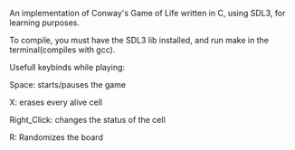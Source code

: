 An implementation of Conway's Game of Life written in C, using SDL3, for learning purposes.

To compile, you must have the SDL3 lib installed, and run make in the terminal(compiles with gcc).

Usefull keybinds while playing:

Space: starts/pauses the game

X: erases every alive cell

Right_Click: changes the status of the cell

R: Randomizes the board

